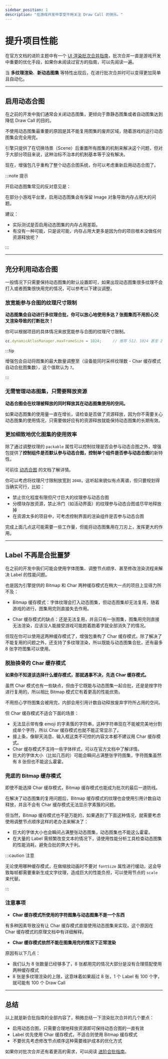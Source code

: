 ```yaml
---
sidebar_position: 1
description: "在游戏开发中享受不用关注 Draw Call 的快乐。"
---
```


# 提升项目性能

在官方文档的进阶主题中有一个 [UI 渲染批次合并指南](https://docs.cocos.com/creator/2.4/manual/zh/advanced-topics/ui-auto-batch.html)，批次合并一直是游戏开发中重要的优化手段，如果你未阅读过官方的指南，可以先阅读一遍。

当 **多纹理渲染**、**新动态图集** 等特性出现后，在进行批次合并时可以变得更加简单且自动化。

---
## 启用动态合图

在之前的开发中我们通常会关闭动态图集，更倾向于靠静态图集或者自动图集达到降低 Draw Call 的目的。

不使用动态图集最重要的原因是其不能复用图集的废弃区域，随着游戏的运行动态图集会完全用完。

引擎只提供了在切换场景（Scene）后重置所有图集的机制来解决这个问题，但对于大部分项目来说，这种治标不治本的机制基本等于没有解决。

现在，增强包几乎重构了整个动态合图系统，你可以考虑重新启用动态合图了。

:::note 提示

开启动态图集常见的反对意见是：

在部分小游戏平台里，启用动态图集会有保留 Image 对象导致内存占用大的问题。

建议：

- 实际测试是否启用动态图集的内存占用差距。
- 有没有一种可能，只是说可能，内存占用大更多是因为你的项目根本没做任何资源释放呢？

:::

---
## 充分利用动态合图

一般情况下只需要保持动态图集的默认设置即可，如果出现动态图集很多纹理不会打入或者图集很快用完的情况，可以参考以下建议调整。

### 放宽能参与合图的纹理尺寸限制

**动态图集会自动进行多纹理合批，你可以放心地使用多达 7 张图集而不用担心交叉渲染导致的打断批次！**

你可以根据项目的具体情况来放宽能参与合图的纹理尺寸限制。

```js
cc.dynamicAtlasManager.maxFrameSize = 1024;     // 推荐 512、1024 甚至 2048
```

:::tip 

增强包会自动将图集的最大数量调整至（设备能同时采样纹理数 - Char 缓存模式自动合批图集数），这个值默认为 `7`。

:::

### 无需管理动态图集，只需要释放资源

**动态合图会在纹理被释放的同时释放其在动态图集使用的空间。**

如果动态图集的使用量一直在增长，请检查是否做了资源释放，因为你不需要关心动态图集的使用情况，只需要做好应有的资源释放就能保持动态图集的长期有效。

### 更加细致地优化图集的使用效率

除了通过调整纹理的 `packable` 属性可以控制纹理是否会参与动态合图之外，增强包提供了**控制组件是否默认参与动态合图，控制单个组件是否参与动态合图**的新特性。

可前往 [动态合图](../user-guide/dynamic-batcher/dynamic-batcher-intro.mdx) 的文档了解详情。

你可以考虑将纹理尺寸限制放宽到 `2048`，这听起来貌似有点离谱，但只要规划得当确实可行，比如：

- 禁止优化程度有限但尺寸巨大的纹理参与动态合图
- 分模块存放资源，禁止冷门（如活动界面）的纹理参与动态合图或尽早地释放掉
- 在资源太多的项目中，可考虑控制界面的渲染组件是否参与动态合图

完成上面几点这可能需要一些工作量，但能将动态图集用在刀刃上，发挥更大的作用。

---
## Label 不再是合批噩梦

在之前的开发中我们可能会使用字体图集、调整节点顺序、甚至修改渲染流程来解决 Label 的性能问题。

也是因为引擎提供的 Bitmap 和 Char 两种缓存模式在稍大一点的项目上显得力所不及：

- Bitmap 缓存模式：字体纹理会打入动态图集，但动态图集却无法复用，随着游戏的进行，图集用完则直接失去作用。

- Char 缓存模式的缺点：还是无法复用，并且只有一张图集，图集用完则直接无法渲染，应该没人能接受游戏可能跑着跑着字就全部消失了的情况。

但现在你可以使用这两种缓存模式了，增强包重构了 Char 缓存模式，除了解决了不能复用的问题之外，还支持了多纹理渲染，所以既能与动态图集合批，还有最多 8 张字符图集可以使用。

### 脱胎换骨的 Char 缓存模式

**如果你不知道该选择什么缓存模式，那就遇事不决，先选 Char 缓存模式。**

虽然 Char 模式也有一些缺点，但由于它既能与动态图集一起合批，还是是按字符进行复用的，所以相比 Bitmap 模式它有着更高的性能优势。

不用担心字符图集会被用完，内部会用引用计数自动释放废弃字符所占用的空间。

但 Char 缓存模式不适合下面的场景：

- 无法显示带有像 emoji 的字素簇的字符串，这种字符串现在不能被完美地分割成单个字符，所以 Char 缓存模式也就不能正常显示了。
- 接上条，像聊天消息、输入框这类不可控的内容文本都不建议用 Char 缓存模式。
- Char 缓存模式不支持一些字体样式，可以在官方文档中了解详情。
- 巨大的字体大小（比如几百的）可能会瞬间占满整张字符图集，字符图集虽然有 8 张但也不能这么霍霍。

### 兜底的 Bitmap 缓存模式

即使不能选择 Char 缓存模式，Bitmap 缓存模式也能成为批次的最后一道防线。

在解决了动态图集的复用问题后，Bitmap 缓存模式的纹理也会使用引用计数自动释放，并且不会有 Char 缓存模式无法显示字素簇的问题。

但当然，Bitmap 缓存模式也不是万能的，如果遇到了下面这种情况，就需要考虑使用调整节点顺序这样的老办法来解决了：

- 巨大的字体大小也会瞬间占满整张动态图集，动态图集也不能这么霍霍。
- 在大量的 Label 需频繁改变文本的情况下，请使用性能分析工具检查动态图集的性能消耗，避免合批的弊大于利。

:::caution 注意

无论使用哪种缓存模式，在做缩放动画时不要对 `fontSize` 属性进行缓动，这会导致每帧都需要重新生成文字纹理，造成巨大的性能负担，可以使用节点的 `scale` 来代替。

:::

### 注意事项

- **Char 缓存模式所使用的字符图集与动态图集不是一个东西**

有多种因素导致没有让 Char 缓存模式直接使用动态图集来实现，这个原因在 Char 缓存模式的原理文档中有详细解释。

- **Char 缓存模式依然不能在图集用完的情况下正常渲染**

原因有以下几点：

- 我们认为 8 张数量已经够多了，8 张都用完的情况大部分是没有合理搭配使用两种缓存模式
- 8 张是多纹理渲染的上限，这意味着如果超过 8 张，1 个 Label 有 100 个字，就可能有 100 个 Draw Call

---
## 总结

以上就是新合批指南的全部内容了，稍微总结一下渲染批次合并的几个要点：

- 启用动态合图，只需要合理地释放资源即可保持动态合图的一直有效
- Label 优先使用 Char 缓存模式，不适合则使用 Bitmap 缓存模式
- 不要优先考虑修改节点顺序这种需要维护成本的优化方式

如果你对批次合并还有着更高的需求，可以阅读 [进阶合批指南](./advance-batcher-guide.md)。
